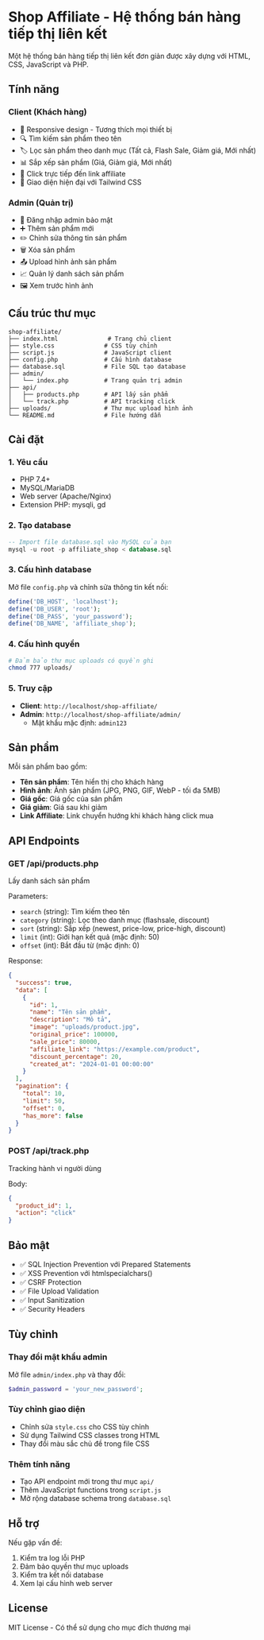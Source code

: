 # Shop Affiliate - Hệ thống bán hàng tiếp thị liên kết

Một hệ thống bán hàng tiếp thị liên kết đơn giản được xây dựng với HTML, CSS, JavaScript và PHP.

## Tính năng

### Client (Khách hàng)
- 📱 Responsive design - Tương thích mọi thiết bị
- 🔍 Tìm kiếm sản phẩm theo tên
- 🏷️ Lọc sản phẩm theo danh mục (Tất cả, Flash Sale, Giảm giá, Mới nhất)
- 📊 Sắp xếp sản phẩm (Giá, Giảm giá, Mới nhất)
- 🛒 Click trực tiếp đến link affiliate
- 🎨 Giao diện hiện đại với Tailwind CSS

### Admin (Quản trị)
- 🔐 Đăng nhập admin bảo mật
- ➕ Thêm sản phẩm mới
- ✏️ Chỉnh sửa thông tin sản phẩm
- 🗑️ Xóa sản phẩm
- 📤 Upload hình ảnh sản phẩm
- 📈 Quản lý danh sách sản phẩm
- 🖼️ Xem trước hình ảnh

## Cấu trúc thư mục

```
shop-affiliate/
├── index.html              # Trang chủ client
├── style.css              # CSS tùy chỉnh
├── script.js              # JavaScript client
├── config.php             # Cấu hình database
├── database.sql           # File SQL tạo database
├── admin/
│   └── index.php          # Trang quản trị admin
├── api/
│   ├── products.php       # API lấy sản phẩm
│   └── track.php          # API tracking click
├── uploads/               # Thư mục upload hình ảnh
└── README.md              # File hướng dẫn
```

## Cài đặt

### 1. Yêu cầu
- PHP 7.4+ 
- MySQL/MariaDB
- Web server (Apache/Nginx)
- Extension PHP: mysqli, gd

### 2. Tạo database
```sql
-- Import file database.sql vào MySQL của bạn
mysql -u root -p affiliate_shop < database.sql
```

### 3. Cấu hình database
Mở file `config.php` và chỉnh sửa thông tin kết nối:
```php
define('DB_HOST', 'localhost');
define('DB_USER', 'root');
define('DB_PASS', 'your_password');
define('DB_NAME', 'affiliate_shop');
```

### 4. Cấu hình quyền
```bash
# Đảm bảo thư mục uploads có quyền ghi
chmod 777 uploads/
```

### 5. Truy cập
- **Client**: `http://localhost/shop-affiliate/`
- **Admin**: `http://localhost/shop-affiliate/admin/`
  - Mật khẩu mặc định: `admin123`

## Sản phẩm

Mỗi sản phẩm bao gồm:
- **Tên sản phẩm**: Tên hiển thị cho khách hàng
- **Hình ảnh**: Ảnh sản phẩm (JPG, PNG, GIF, WebP - tối đa 5MB)
- **Giá gốc**: Giá gốc của sản phẩm
- **Giá giảm**: Giá sau khi giảm
- **Link Affiliate**: Link chuyển hướng khi khách hàng click mua

## API Endpoints

### GET /api/products.php
Lấy danh sách sản phẩm

Parameters:
- `search` (string): Tìm kiếm theo tên
- `category` (string): Lọc theo danh mục (flashsale, discount)
- `sort` (string): Sắp xếp (newest, price-low, price-high, discount)
- `limit` (int): Giới hạn kết quả (mặc định: 50)
- `offset` (int): Bắt đầu từ (mặc định: 0)

Response:
```json
{
  "success": true,
  "data": [
    {
      "id": 1,
      "name": "Tên sản phẩm",
      "description": "Mô tả",
      "image": "uploads/product.jpg",
      "original_price": 100000,
      "sale_price": 80000,
      "affiliate_link": "https://example.com/product",
      "discount_percentage": 20,
      "created_at": "2024-01-01 00:00:00"
    }
  ],
  "pagination": {
    "total": 10,
    "limit": 50,
    "offset": 0,
    "has_more": false
  }
}
```

### POST /api/track.php
Tracking hành vi người dùng

Body:
```json
{
  "product_id": 1,
  "action": "click"
}
```

## Bảo mật

- ✅ SQL Injection Prevention với Prepared Statements
- ✅ XSS Prevention với htmlspecialchars()
- ✅ CSRF Protection
- ✅ File Upload Validation
- ✅ Input Sanitization
- ✅ Security Headers

## Tùy chỉnh

### Thay đổi mật khẩu admin
Mở file `admin/index.php` và thay đổi:
```php
$admin_password = 'your_new_password';
```

### Tùy chỉnh giao diện
- Chỉnh sửa `style.css` cho CSS tùy chỉnh
- Sử dụng Tailwind CSS classes trong HTML
- Thay đổi màu sắc chủ đề trong file CSS

### Thêm tính năng
- Tạo API endpoint mới trong thư mục `api/`
- Thêm JavaScript functions trong `script.js`
- Mở rộng database schema trong `database.sql`

## Hỗ trợ

Nếu gặp vấn đề:
1. Kiểm tra log lỗi PHP
2. Đảm bảo quyền thư mục uploads
3. Kiểm tra kết nối database
4. Xem lại cấu hình web server

## License

MIT License - Có thể sử dụng cho mục đích thương mại